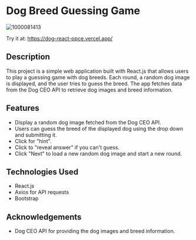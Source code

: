 # Dog Breed Guessing Game

![1000081413](https://github.com/edennisCS/dogReact/assets/18103357/4ac44092-4f38-4b68-ba94-9b53c015b38d)



Try it at: https://dog-react-ppce.vercel.app/
## Description

This project is a simple web application built with React.js that allows users to play a guessing game with dog breeds. Each round, a random dog image is displayed, and the user tries to guess the breed. The app fetches data from the Dog CEO API to retrieve dog images and breed information.

## Features

- Display a random dog image fetched from the Dog CEO API.
- Users can guess the breed of the displayed dog using the drop down and submitting it.
- Click for "hint".
- Click to "reveal answer" if you can't guess.
- Click "Next" to load a new random dog image and start a new round.

## Technologies Used

- React.js
- Axios for API requests
- Bootstrap

## Acknowledgements
- Dog CEO API for providing the dog images and breed information.

  

